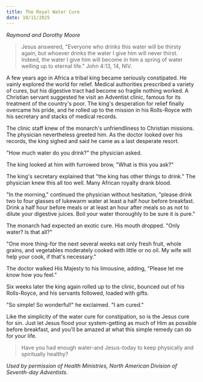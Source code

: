 ```yaml
---
title: The Royal Water Cure
date: 10/11/2025
---
```


_Raymond and Dorothy Moore_

> <p></p>
> Jesus answered, "Everyone who drinks this water will be thirsty again, but whoever drinks the water I give him will never thirst. Indeed, the water I give him will become in him a spring of water welling up to eternal life." John 4:13, 14, NIV.

A few years ago in Africa a tribal king became seriously constipated. He vainly explored the world for relief. Medical authorities prescribed a variety of cures, but his digestive tract had become so fragile nothing worked. A Christian servant suggested he visit an Adventist clinic, famous for its treatment of the country's poor. The king's desperation for relief finally overcame his pride, and he rolled up to the mission in his Rolls-Royce with his secretary and stacks of medical records.

The clinic staff knew of the monarch's unfriendliness to Christian missions. The physician nevertheless greeted him. As the doctor looked over his records, the king sighed and said he came as a last desperate resort.

"How much water do you drink?" the physician asked.

The king looked at him with furrowed brow, "What is this you ask?"

The king's secretary explained that "the king has other things to drink." The physician knew this all too well. Many African royalty drank blood.

"In the morning," continued the physician without hesitation, "please drink two to four glasses of lukewarm water at least a half hour before breakfast. Drink a half hour before meals or at least an hour after meals so as not to dilute your digestive juices. Boil your water thoroughly to be sure it is pure."

The monarch had expected an exotic cure. His mouth dropped. "Only water? Is that all?"

"One more thing-for the next several weeks eat only fresh fruit, whole grains, and vegetables moderately cooked with little or no oil. My wife will help your cook, if that's necessary."

The doctor walked His Majesty to his limousine, adding, "Please let me know how you feel."

Six weeks later the king again rolled up to the clinic, bounced out of his Rolls-Royce, and his servants followed, loaded with gifts.

"So simple! So wonderful!" he exclaimed. "I am cured."

Like the simplicity of the water cure for constipation, so is the Jesus cure for sin. Just let Jesus flood your system-getting as much of Him as possible before breakfast, and you'll be amazed at what this simple remedy can do for your life.

> <callout></callout>
> Have you had enough water-and Jesus-today to keep physically and spiritually healthy?

_Used by permission of Health Ministries, North American Division of Seventh-day Adventists._